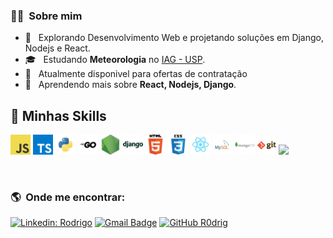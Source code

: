 <h3> 👨‍💻 &nbsp;Sobre mim </h3>

- 🤔 &nbsp; Explorando Desenvolvimento Web e projetando soluções em Django, Nodejs e React.
- 🎓 &nbsp; Estudando **Meteorologia** no <a href="https://iag.usp.br">IAG - USP</a>.
- 💼 &nbsp; Atualmente disponivel para ofertas de contratação
- 🌱 &nbsp; Aprendendo mais sobre **React, Nodejs, Django**.

## 🚀 Minhas Skills

<code><img height="32" src="https://raw.githubusercontent.com/github/explore/80688e429a7d4ef2fca1e82350fe8e3517d3494d/topics/javascript/javascript.png" alt="Javascript"/></code>
<code><img height="32" src="https://raw.githubusercontent.com/github/explore/80688e429a7d4ef2fca1e82350fe8e3517d3494d/topics/typescript/typescript.png" alt="Typescript"/></code>
<code><img height="32" src="https://raw.githubusercontent.com/github/explore/80688e429a7d4ef2fca1e82350fe8e3517d3494d/topics/python/python.png" alt="Python"/></code>
<code><img height="32" src="https://raw.githubusercontent.com/github/explore/80688e429a7d4ef2fca1e82350fe8e3517d3494d/topics/go/go.png" alt="GO"/></code>
<code><img height="32" src="https://raw.githubusercontent.com/github/explore/80688e429a7d4ef2fca1e82350fe8e3517d3494d/topics/nodejs/nodejs.png" alt="Nodejs"/></code>
<code><img height="32" src="https://raw.githubusercontent.com/github/explore/80688e429a7d4ef2fca1e82350fe8e3517d3494d/topics/django/django.png" alt="Django"/></code>
<code><img height="32" src="https://raw.githubusercontent.com/github/explore/80688e429a7d4ef2fca1e82350fe8e3517d3494d/topics/html/html.png" alt="HTML5"/></code>
<code><img height="32" src="https://raw.githubusercontent.com/github/explore/80688e429a7d4ef2fca1e82350fe8e3517d3494d/topics/css/css.png" alt="CSS"/></code>
<code><img height="32" src="https://raw.githubusercontent.com/github/explore/80688e429a7d4ef2fca1e82350fe8e3517d3494d/topics/react/react.png" alt="React"/></code>
<code><img height="32" src="https://raw.githubusercontent.com/github/explore/80688e429a7d4ef2fca1e82350fe8e3517d3494d/topics/mysql/mysql.png" alt="MySQL"/></code>
<code><img height="32" src="https://raw.githubusercontent.com/github/explore/80688e429a7d4ef2fca1e82350fe8e3517d3494d/topics/mongodb/mongodb.png" alt="MongoDB"/></code>
<code><img height="30" src="https://raw.githubusercontent.com/github/explore/80688e429a7d4ef2fca1e82350fe8e3517d3494d/topics/git/git.png"></code>
<a href="https://github.com/VanessaSwerts">
  <img height="180em" src="https://github-readme-stats.vercel.app/api?username=R0drig&theme=gruvbox" />
</a>

<br/>

<h3> 🌎  &nbsp;Onde me encontrar: </h3> 

[![Linkedin: Rodrigo](https://img.shields.io/badge/-rodrigo-blue?style=flat-square&logo=Linkedin&logoColor=white&link=https://www.linkedin.com/in/rodrigo-dos-reis-paulino-oliveira/)](https://www.linkedin.com/in/rodrigo-dos-reis-paulino-oliveira/)
[![Gmail Badge](https://img.shields.io/badge/-rdosreispaulino@gmail.com-006bed?style=flat-square&logo=Gmail&logoColor=white&link=mailto:rdosreispaulino@gmai.com)](mailto:rdosreispaulino@gmail.com)
[![GitHub R0drig]( https://img.shields.io/github/followers/R0drig?label=follow&style=social)](https://github.com/R0drig)

